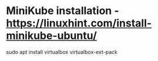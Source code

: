 # MiniKube installation - https://linuxhint.com/install-minikube-ubuntu/
sudo apt install virtualbox virtualbox-ext-pack

